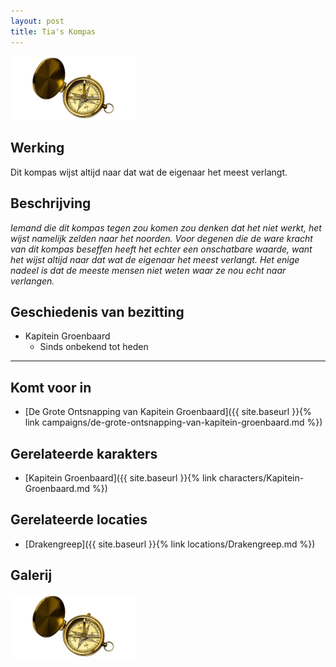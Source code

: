 ```yaml
---
layout: post
title: Tia's Kompas
---
```


<img src="../images/Tias Kompas.png" alt="Tia's Kompas" width=200>

## Werking
Dit kompas wijst altijd naar dat wat de eigenaar het meest verlangt.

## Beschrijving
<i>Iemand die dit kompas tegen zou komen zou denken dat het niet werkt, het wijst namelijk zelden naar het noorden. Voor degenen die de ware kracht van dit kompas beseffen heeft het echter een onschatbare waarde, want het wijst altijd naar dat wat de eigenaar het meest verlangt. Het enige nadeel is dat de meeste mensen niet weten waar ze nou echt naar verlangen.</i>

## Geschiedenis van bezitting
* Kapitein Groenbaard
  * Sinds onbekend tot heden

---

## Komt voor in
* [De Grote Ontsnapping van Kapitein Groenbaard]({{ site.baseurl }}{% link campaigns/de-grote-ontsnapping-van-kapitein-groenbaard.md %})

## Gerelateerde karakters
* [Kapitein Groenbaard]({{ site.baseurl }}{% link characters/Kapitein-Groenbaard.md %})

## Gerelateerde locaties
* [Drakengreep]({{ site.baseurl }}{% link locations/Drakengreep.md %})

## Galerij
<img src="../images/Tias Kompas.png" alt="Tia's Kompas" width=200>